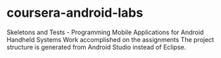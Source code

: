 # coursera-android-labs
Skeletons and Tests - Programming Mobile Applications for Android Handheld Systems
Work accomplished on the assignments
The project structure is generated from Android Studio instead of Eclipse.
